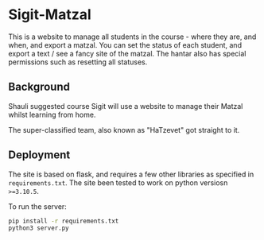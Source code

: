 # Sigit-Matzal
This is a website to manage all students in the course - where they are, and when, and export a matzal.
You can set the status of each student, and export a text / see a fancy site of the matzal. The hantar also has special permissions such as resetting all statuses.

## Background
Shauli suggested course Sigit will use a website to manage their Matzal whilst learning from home.

The super-classified team, also known as "HaTzevet" got straight to it.

## Deployment
The site is based on flask, and requires a few other libraries as specified in `requirements.txt`. The site been tested to work on python versiosn `>=3.10.5`.

To run the server:
```bash
pip install -r requirements.txt
python3 server.py
```